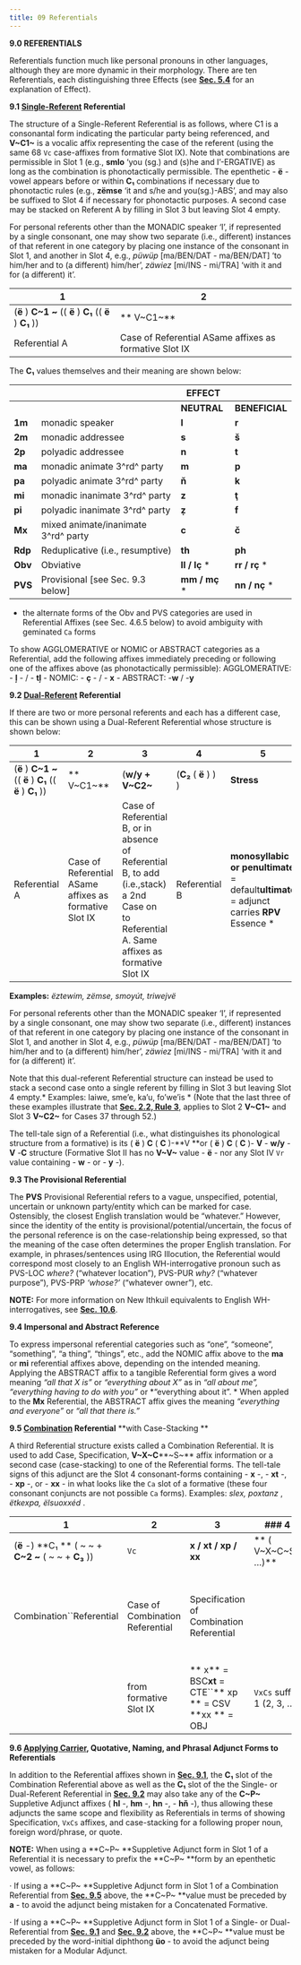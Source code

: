 ```yaml
---
title: 09 Referentials
---
```


**9.0   REFERENTIALS**

Referentials function much like personal pronouns in other languages, although they are more dynamic in their morphology.  There are ten Referentials, each distinguishing three Effects (see [**Sec. 5.4**](http://ithkuil.net/newithkuil_05_verbs.htm#Sec5_4) for an explanation of Effect).

**9.1  [Single-Referent]() Referential**

The structure of a Single-Referent Referential is as follows, where C1 is a consonantal form indicating the particular party being referenced, and **V~C1~** is a vocalic affix representing the case of the referent (using the same 68 `Vc` case-affixes from formative Slot IX).  Note that combinations are permissible in Slot 1 (e.g., **smlo** ‘you (sg.) and (s)he and I’-ERGATIVE) as long as the combination is phonotactically permissible.  The epenthetic - **ë** - vowel appears before or within **C₁** combinations if necessary due to phonotactic rules (e.g., **zëmse** ‘it and s/he and you(sg.)-ABS’, and may also be suffixed to Slot 4 if necessary for phonotactic purposes.   A second case may be stacked on Referent A by filling in Slot 3 but leaving Slot 4 empty.

For personal referents other than the MONADIC speaker ‘I’, if represented by a single consonant, one may show two separate (i.e., different) instances of that referent in one category by placing one instance of the consonant in Slot 1, and another in Slot 4, e.g., *püwüp* [ma/BEN/DAT - ma/BEN/DAT] ‘to him/her and to (a different) him/her’, *zäwiez* [mi/INS - mi/TRA] ‘with it and for (a different) it’.

| **1**                                                                                            | **2**                                            |
| ------------------------------------------------------------------------------------------------------ | ------------------------------------------------------ |
| (**ë** ) **C~1 ~** (( **ë** ) **C₁** (( **ë** ) **C₁** )) | ** V~C1~**                                            |
| Referential A                                                                                          | Case of Referential ASame affixes as formative Slot IX |

The **C₁** values themselves and their meaning are shown below:

|               |                                     | **EFFECT**     |                      |
| ------------- | ----------------------------------- | -------------------- | -------------------- |
|               |                                     | **NEUTRAL**    | **BENEFICIAL** |
| **1m**  | monadic speaker                     | **l**          | **r**          |
| **2m**  | monadic addressee                   | **s**          | **š**         |
| **2p**  | polyadic addressee                  | **n**          | **t**          |
| **ma**  | monadic animate 3^rd^ party         | **m**          | **p**          |
| **pa**  | polyadic animate 3^rd^ party        | **ň**         | **k**          |
| **mi**  | monadic inanimate 3^rd^ party       | **z**          | **ţ**         |
| **pi**  | polyadic inanimate 3^rd^ party      | **ẓ**         | **f**          |
| **Mx**  | mixed animate/inanimate 3^rd^ party | **c**          | **č**         |
| **Rdp** | Reduplicative (i.e., resumptive)    | **th**         | **ph**         |
| **Obv** | Obviative                           | **ll / lç** * | **rr / rç** * |
| **PVS** | Provisional [see Sec. 9.3 below]    | **mm / mç** * | **nn / nç** * |

* the alternate forms of the Obv and PVS categories are used in Referential Affixes (see Sec. 4.6.5 below) to avoid ambiguity with geminated `Ca` forms

To show AGGLOMERATIVE or NOMIC or ABSTRACT categories as a Referential, add the following affixes immediately preceding or following one of the affixes above (as phonotactically permissible):   AGGLOMERATIVE:  - **ļ** - / - **tļ** -     NOMIC:  - **ç** - / - **x** -     ABSTRACT:  -**w** / -**y**

**9.2  [Dual-Referent]() Referential**

If there are two or more personal referents and each has a different case, this can be shown using a Dual-Referent Referential whose structure is shown below:

| **1**                                                                                            | **2**                                            | **3**                                                                                                                                    | **4**                           | **5**                                                                                                                 |
| ------------------------------------------------------------------------------------------------------ | ------------------------------------------------------ | ---------------------------------------------------------------------------------------------------------------------------------------------- | ------------------------------------- | --------------------------------------------------------------------------------------------------------------------------- |
| (**ë** ) **C~1 ~** (( **ë** ) **C₁** (( **ë** ) **C₁** )) | ** V~C1~**                                            | (**w/y + V~C2~**                                                                                                                        | (**C₂** ( **ë** ) ) ) | **Stress**                                                                                                            |
| Referential A                                                                                          | Case of Referential ASame affixes as formative Slot IX | Case of Referential B, or in absence of Referential B,  to add (i.e.,stack) a 2nd Case on to Referential A.  Same affixes as formative Slot IX | Referential B                         | **monosyllabic  **or**  penultimate**  =  default**ultimate**  =  adjunct carries **RPV** Essence * |

**Examples:**   *ëztewim, zëmse, smoyút,  triwejvë*

For personal referents other than the MONADIC speaker ‘I’, if represented by a single consonant, one may show two separate (i.e., different) instances of that referent in one category by placing one instance of the consonant in Slot 1, and another in Slot 4, e.g., *püwüp* [ma/BEN/DAT - ma/BEN/DAT] ‘to him/her and to (a different) him/her’, *zäwiez* [mi/INS - mi/TRA] ‘with it and for (a different) it’.

Note that this dual-referent Referential structure can instead be used to stack a second case onto a single referent by filling in Slot 3 but leaving Slot 4 empty.* Examples:  laiwe, sme’e, ka’u, fo’we’is * (Note that the last three of these examples illustrate that [**Sec. 2.2, Rule 3**](http://ithkuil.net/newithkuil_02_morpho-phonology.htm#Sec2_2), applies to Slot 2 **V~C1~** and Slot 3 **V~C2~** for Cases 37 through 52.)

The tell-tale sign of a Referential (i.e., what distinguishes its phonological structure from a formative) is its ( **ë** ) **C** ( **C** )-**V **or ( **ë** ) **C** ( **C** )- **V** - **w/y** - **V** -**C** structure (Formative Slot II has no **V~V~** value - **ë** - nor any Slot IV `Vr` value containing - **w** - or - **y** -).

**9.3   The Provisional Referential**

The **PVS** Provisional Referential refers to a vague, unspecified, potential, uncertain or unknown party/entity which can be marked for case.  Ostensibly, the closest English translation would be “whatever.”  However, since the identity of the entity is provisional/potential/uncertain, the focus of the personal reference is on the case-relationship being expressed, so that the meaning of the case often determines the proper English translation.  For example, in phrases/sentences using IRG Illocution, the Referential would correspond most closely to an English WH-interrogative pronoun such as PVS-LOC *where?* (“whatever location”), PVS-PUR *why?* (“whatever purpose”), PVS-PRP *‘whose?’* (“whatever owner”), etc.

**NOTE:**  For more information on New Ithkuil equivalents to English WH-interrogatives, see [**Sec.** **10.6**](http://ithkuil.net/newithkuil_10_spec_constructions.htm#Sec10_6).

**9.4  Impersonal and Abstract Reference**

To express impersonal referential categories such as “one”, “someone”, “something”, “a thing”, “things”, etc., add the NOMIC affix above to the **ma** or **mi** referential affixes above, depending on the intended meaning.  Applying the ABSTRACT affix to a tangible Referential form gives a word meaning *“all that X is”* or *“everything about X”* as in *“all about me”, “everything having to do with you”* or *“everything about it”. * When appled to the **Mx** Referential, the ABSTRACT affix gives the meaning *“everything and everyone”* or *“all that there is.”*

**9.5   [Combination]() Referential** **with Case-Stacking **

A third Referential structure exists called a Combination Referential.  It is used to add Case, Specification, **V~X~C****~S~** affix information or a second case (case-stacking) to one of the Referential forms.  The tell-tale signs of this adjunct are the Slot 4 consonant-forms containing - **x** -, - **xt** -, - **xp** -, or - **xx** - in what looks like the `Ca` slot of a formative (these four consonant conjuncts are not possible `Ca` forms).  Examples:   *slex,  poxtanz* ,   *ëtkexpa,  ëlsuoxxéd* .

| **1**                                                                        | **2**                     | **3**                                                              | ### 4                                    | ### 5                                                               | **6**                                                                        |
| ---------------------------------------------------------------------------------- | ------------------------------- | ------------------------------------------------------------------------ | ---------------------------------------- | ------------------------------------------------------------------- | ---------------------------------------------------------------------------------- |
| (**ë** -)  **C₁ ** ( ~ ~ +  **C~2  ~** ( ~ ~ +  **C₃** )) | `Vc`                 | **x / xt / xp / xx**                                               | ** ( V~X~C~S~ …)**                    | (**V~C2~** or epenthetic - **a** )                     | **Stress**                                                                   |
| Combination``Referential                                                    | Case of Combination Referential | Specification of Combination Referential                                 |                                          | 2nd (stacked) case of Combination Referential                       | Penultimate stress  = default Ultimate stress  = adjunct has**RPV** Essence. |
|                                                                                    | from formative Slot IX          | ** x**  =  BSC**xt** = CTE``** xp ** =  CSV   **xx ** = OBJ | `VxCs` suffix 1 (2, 3, …) | same affixes as formative Slot IX except for  THM case  = ** -üa** |                                                                                    |

**9.6   [Applying Carrier](), Quotative, Naming, and Phrasal Adjunct Forms to Referentials**

In addition to the Referential affixes shown in [**Sec. 9.1**](http://ithkuil.net/newithkuil_09_referentials.htm#Sec9_1_1), the **C₁** slot of the Combination Referential above as well as the **C₁** slot of the the Single- or Dual-Referent Referential in [**Sec. 9.2**](http://ithkuil.net/newithkuil_09_referentials.htm#Sec9_2) may also take any of the **C~P~** Suppletive Adjunct affixes ( **hl** -,  **hm** -,  **hn** -, - **hň** -), thus allowing these adjuncts the same scope and flexibility as Referentials in terms of showing Specification, `VxCs` affixes, and case-stacking for a following proper noun, foreign word/phrase, or quote.

**NOTE:**  When using a **C~P~ **Suppletive Adjunct form in Slot 1 of a Referential it is necessary to prefix the **C~P~ **form by an epenthetic vowel, as follows:

·         If using a **C~P~ **Suppletive Adjunct form in Slot 1 of a Combination Referential from [**Sec. 9.5**](http://ithkuil.net/newithkuil_09_referentials.htm#Sec9_5) above, the **C~P~ **value must be preceded by  **a** - to avoid the adjunct being mistaken for a Concatenated Formative.

·         If using a **C~P~ **Suppletive Adjunct form in Slot 1 of a Single- or Dual-Referential from [**Sec. 9.1**](http://ithkuil.net/newithkuil_09_referentials.htm#Sec9_1_1) and [**Sec. 9.2**](http://ithkuil.net/newithkuil_09_referentials.htm#Sec9_2) above, the **C~P~ **value must be preceded by the word-initial diphthong   **üo** -  to avoid the adjunct being mistaken for a Modular Adjunct.
